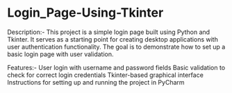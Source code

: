 # Login_Page-Using-Tkinter

Description:-
  This project is a simple login page built using Python and Tkinter. It serves as a starting point for creating desktop applications with user authentication functionality. The goal is to demonstrate how to set up a basic login page with user validation.

Features:-
  User login with username and password fields
  Basic validation to check for correct login credentials
  Tkinter-based graphical interface
  Instructions for setting up and running the project in PyCharm
